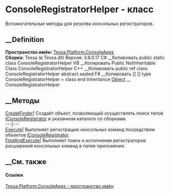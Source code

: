 # ConsoleRegistratorHelper - класс
Вспомогательные методы для резолва консольных регистраторов.
## __Definition
 **Пространство имён:**
[Tessa.Platform.ConsoleApps](N_Tessa_Platform_ConsoleApps.htm)  
 **Сборка:** Tessa (в Tessa.dll) Версия: 3.6.0.17
C# __Копировать
     public static class ConsoleRegistratorHelper
VB __Копировать
     Public NotInheritable Class ConsoleRegistratorHelper
C++ __Копировать
     public ref class ConsoleRegistratorHelper abstract sealed
F# __Копировать
     [<AbstractClassAttribute>]
    [<SealedAttribute>]
    type ConsoleRegistratorHelper = class end
Inheritance
    [Object](https://learn.microsoft.com/dotnet/api/system.object) __ ConsoleRegistratorHelper
##  __Методы
[CreateFinder](M_Tessa_Platform_ConsoleApps_ConsoleRegistratorHelper_CreateFinder.htm)|
Создаёт объект, позволяющий осуществлять поиск типов
[IConsoleRegistrator](T_Tessa_Platform_ConsoleApps_IConsoleRegistrator.htm) в
указанном каталоге со сборками.  
---|---  
[Execute](M_Tessa_Platform_ConsoleApps_ConsoleRegistratorHelper_Execute.htm)|
Выполняет регистрацию консольных команд посредством объектов
[IConsoleRegistrator](T_Tessa_Platform_ConsoleApps_IConsoleRegistrator.htm).  
[FindAndExecute](M_Tessa_Platform_ConsoleApps_ConsoleRegistratorHelper_FindAndExecute.htm)|
Выполняет поиск и исполнение регистраторов расширений консольных команд в
папке приложения.  
## __См. также
#### Ссылки
[Tessa.Platform.ConsoleApps - пространство
имён](N_Tessa_Platform_ConsoleApps.htm)
